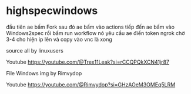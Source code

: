 # highspecwindows
đầu tiên ae bấm Fork
sau đó ae bấm vào actions
tiếp đến ae bấm vào Windows2spec rồi bấm run workflow
nó yêu cầu ae điền token ngrok
chờ 3-4
cho hiện ip lên và copy vào vnc là xong

source all by linuxusers 

Youtube https://youtube.com/@Trex11Leak?si=rCCQPQkXCN41jr87

File Windows img by Rimvydop

Youtube https://youtube.com/@Rimvydop?si=GHzAOeM3OMEq5LRM

